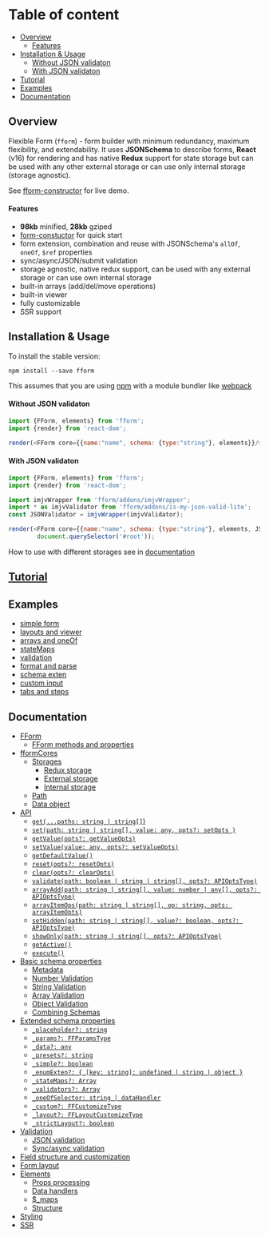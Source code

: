# Table of content

<!-- toc -->

- [Overview](#overview)
    + [Features](#features)
- [Installation & Usage](#installation--usage)
    + [Without JSON validaton](#without-json-validaton)
    + [With JSON validaton](#with-json-validaton)
- [Tutorial](#tutorial)
- [Examples](#examples)
- [Documentation](#documentation)

<!-- tocstop -->

## Overview
Flexible Form (`fform`) - form builder with minimum redundancy, maximum flexibility, and extendability. It uses **JSONSchema** to describe forms, **React** (v16) for rendering and has native **Redux** support for state storage but can be used with any other external storage or can use only internal storage (storage agnostic).

See [fform-constructor](https://wtnm.github.io/fform-constructor/index.html) for live demo.

#### Features
- **98kb** minified, **28kb** gziped
- [form-constuctor](https://wtnm.github.io/fform-constructor/index.html) for quick start
- form extension, combination and reuse with JSONSchema's `allOf`, `oneOf`, `$ref` properties
- sync/async/JSON/submit validation
- storage agnostic, native redux support, can be used with any external storage or can use own internal storage
- built-in arrays (add/del/move operations)
- built-in viewer
- fully customizable
- SSR support


## Installation & Usage

To install the stable version:

```
npm install --save fform
```

This assumes that you are using [npm](https://www.npmjs.com/) with a module bundler like [webpack](https://webpack.js.org/)


#### Without JSON validaton

```js
import {FForm, elements} from 'fform';
import {render} from 'react-dom';

render(<FForm core={{name:"name", schema: {type:"string"}, elements}}/>, document.querySelector('#root'));
```

#### With JSON validaton

```js
import {FForm, elements} from 'fform';
import {render} from 'react-dom';

import imjvWrapper from 'fform/addons/imjvWrapper';
import * as imjvValidator from 'fform/addons/is-my-json-valid-lite';
const JSONValidator = imjvWrapper(imjvValidator);

render(<FForm core={{name:"name", schema: {type:"string"}, elements, JSONValidator}}/>,
		document.querySelector('#root'));
```

How to use with different storages see in [documentation](documentation.md#redux-storage)
## [Tutorial](https://github.com/wtnm/fform/blob/master/tutorial.en.md)
## Examples
<!-- toc-examples -->

- [simple form](https://wtnm.github.io/fform-constructor/index.html#url=examples.json&selector=0)
- [layouts and viewer](https://wtnm.github.io/fform-constructor/index.html#url=examples.json&selector=1)
- [arrays and oneOf](https://wtnm.github.io/fform-constructor/index.html#url=examples.json&selector=2)
- [stateMaps](https://wtnm.github.io/fform-constructor/index.html#url=examples.json&selector=3)
- [validation](https://wtnm.github.io/fform-constructor/index.html#url=examples.json&selector=4)
- [format and parse](https://wtnm.github.io/fform-constructor/index.html#url=examples.json&selector=5)
- [schema exten](https://wtnm.github.io/fform-constructor/index.html#url=examples.json&selector=6)
- [custom input](https://wtnm.github.io/fform-constructor/index.html#url=examples.json&selector=7)
- [tabs and steps](https://wtnm.github.io/fform-constructor/index.html#url=examples.json&selector=8)

<!-- tocstop -->


## Documentation
<!-- toc-docs -->

- [FForm](documentation.md#fform)
    + [FForm methods and properties](documentation.md#fform-methods-and-properties)
- [fformCores](documentation.md#fformcores)
  * [Storages](documentation.md#storages)
    + [Redux storage](documentation.md#redux-storage)
    + [External storage](documentation.md#external-storage)
    + [Internal storage](documentation.md#internal-storage)
  * [Path](documentation.md#path)
  * [Data object](documentation.md#data-object)
- [API](documentation.md#api)
    + [`get(...paths: string | string[]`)](documentation.md#getpaths-string--string)
    + [`set(path: string | string[], value: any, opts?: setOpts )`](documentation.md#setpath-string--string-value-any-opts-setopts-)
    + [`getValue(opts?: getValueOpts)`](documentation.md#getvalueopts-getvalueopts)
    + [`setValue(value: any, opts?: setValueOpts)`](documentation.md#setvaluevalue-any-opts-setvalueopts)
    + [`getDefaultValue()`](documentation.md#getdefaultvalue)
    + [`reset(opts?: resetOpts)`](documentation.md#resetopts-resetopts)
    + [`clear(opts?: clearOpts)`](documentation.md#clearopts-clearopts)
    + [`validate(path: boolean | string | string[], opts?: APIOptsType)`](documentation.md#validatepath-boolean--string--string-opts-apioptstype)
    + [`arrayAdd(path: string | string[], value: number | any[], opts?: APIOptsType)`](documentation.md#arrayaddpath-string--string-value-number--any-opts-apioptstype)
    + [`arrayItemOps(path: string | string[], op: string, opts: arrayItemOpts)`](documentation.md#arrayitemopspath-string--string-op-string-opts-arrayitemopts)
    + [`setHidden(path: string | string[], value?: boolean, opts?: APIOptsType)`](documentation.md#sethiddenpath-string--string-value-boolean-opts-apioptstype)
    + [`showOnly(path: string | string[], opts?: APIOptsType)`](documentation.md#showonlypath-string--string-opts-apioptstype)
    + [`getActive()`](documentation.md#getactive)
    + [`execute()`](documentation.md#execute)
- [Basic schema properties](documentation.md#basic-schema-properties)
    + [Metadata](documentation.md#metadata)
    + [Number Validation](documentation.md#number-validation)
    + [String Validation](documentation.md#string-validation)
    + [Array Validation](documentation.md#array-validation)
    + [Object Validation](documentation.md#object-validation)
    + [Combining Schemas](documentation.md#combining-schemas)
- [Extended schema properties](documentation.md#extended-schema-properties)
    + [`_placeholder?: string`](documentation.md#_placeholder-string)
    + [`_params?: FFParamsType`](documentation.md#_params-ffparamstype)
    + [`_data?: any`](documentation.md#_data-any)
    + [`_presets?: string`](documentation.md#_presets-string)
    + [`_simple?: boolean`](documentation.md#_simple-boolean)
    + [`_enumExten?: { [key: string]: undefined | string | object }`](documentation.md#_enumexten--key-string-undefined--string--object-)
    + [`_stateMaps?: Array`](documentation.md#_statemaps-array-)
    + [`_validators?: Array`](documentation.md#_validators-array)
    + [`_oneOfSelector: string | dataHandler`](documentation.md#_oneofselector-string--datahandler)
    + [`_custom?: FFCustomizeType`](documentation.md#_custom-ffcustomizetype)
    + [`_layout?: FFLayoutCustomizeType`](documentation.md#_layout-fflayoutcustomizetype)
    + [`_strictLayout?: boolean`](documentation.md#_strictlayout-boolean)
- [Validation](documentation.md#validation)
    + [JSON validation](documentation.md#json-validation)
    + [Sync/async validation](documentation.md#syncasync-validation)
- [Field structure and customization](documentation.md#field-structure-and-customization)
- [Form layout](documentation.md#form-layout)
- [Elements](documentation.md#elements)
    + [Props processing](documentation.md#props-processing)
    + [Data handlers](documentation.md#data-handlers)
    + [$_maps](documentation.md#_maps-)
    + [Structure](documentation.md#structure)
- [Styling](documentation.md#styling)
- [SSR](documentation.md#ssr)

<!-- tocstop -->
